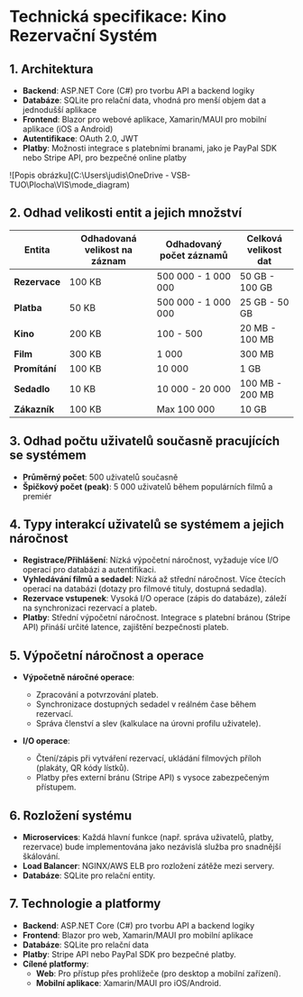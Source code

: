 # Technická specifikace: Kino Rezervační Systém

## 1. Architektura
- **Backend**: ASP.NET Core (C#) pro tvorbu API a backend logiky
- **Databáze**: SQLite pro relační data, vhodná pro menší objem dat a jednodušší aplikace
- **Frontend**: Blazor pro webové aplikace, Xamarin/MAUI pro mobilní aplikace (iOS a Android)
- **Autentifikace**: OAuth 2.0, JWT
- **Platby**: Možnosti integrace s platebními branami, jako je PayPal SDK nebo Stripe API, pro bezpečné online platby

![Popis obrázku](C:\Users\judis\OneDrive - VSB-TUO\Plocha\VIS\mode_diagram)

## 2. Odhad velikosti entit a jejich množství

| **Entita**       | **Odhadovaná velikost na záznam** | **Odhadovaný počet záznamů** | **Celková velikost dat** |
|------------------|-----------------------------------|------------------------------|--------------------------|
| **Rezervace**    | 100 KB                            | 500 000 - 1 000 000         | 50 GB - 100 GB           |
| **Platba**       | 50 KB                             | 500 000 - 1 000 000         | 25 GB - 50 GB            |
| **Kino**         | 200 KB                            | 100 - 500                   | 20 MB - 100 MB           |
| **Film**         | 300 KB                            | 1 000                       | 300 MB                   |
| **Promítání**    | 100 KB                            | 10 000                      | 1 GB                     |
| **Sedadlo**      | 10 KB                             | 10 000 - 20 000             | 100 MB - 200 MB          |
| **Zákazník**     | 100 KB                            | Max 100 000                 | 10 GB                    |

## 3. Odhad počtu uživatelů současně pracujících se systémem
- **Průměrný počet**: 500 uživatelů současně
- **Špičkový počet (peak)**: 5 000 uživatelů během populárních filmů a premiér

## 4. Typy interakcí uživatelů se systémem a jejich náročnost
- **Registrace/Přihlášení**: Nízká výpočetní náročnost, vyžaduje více I/O operací pro databázi a autentifikaci.
- **Vyhledávání filmů a sedadel**: Nízká až střední náročnost. Více čtecích operací na databázi (dotazy pro filmové tituly, dostupná sedadla).
- **Rezervace vstupenek**: Vysoká I/O operace (zápis do databáze), záleží na synchronizaci rezervací a plateb.
- **Platby**: Střední výpočetní náročnost. Integrace s platební bránou (Stripe API) přináší určité latence, zajištění bezpečnosti plateb.

## 5. Výpočetní náročnost a operace
- **Výpočetně náročné operace**: 
  - Zpracování a potvrzování plateb.
  - Synchronizace dostupných sedadel v reálném čase během rezervací.
  - Správa členství a slev (kalkulace na úrovni profilu uživatele).
  
- **I/O operace**: 
  - Čtení/zápis při vytváření rezervací, ukládání filmových příloh (plakáty, QR kódy lístků).
  - Platby přes externí bránu (Stripe API) s vysoce zabezpečeným přístupem.

## 6. Rozložení systému
- **Microservices**: Každá hlavní funkce (např. správa uživatelů, platby, rezervace) bude implementována jako nezávislá služba pro snadnější škálování.
- **Load Balancer**: NGINX/AWS ELB pro rozložení zátěže mezi servery.
- **Databáze**: SQLite pro relační entity.

## 7. Technologie a platformy
- **Backend**: ASP.NET Core (C#) pro tvorbu API a backend logiky
- **Frontend**: Blazor pro web, Xamarin/MAUI pro mobilní aplikace
- **Databáze**: SQLite pro relační data
- **Platby**: Stripe API nebo PayPal SDK pro bezpečné platby.
- **Cílené platformy**: 
  - **Web**: Pro přístup přes prohlížeče (pro desktop a mobilní zařízení).
  - **Mobilní aplikace**: Xamarin/MAUI pro iOS/Android.
